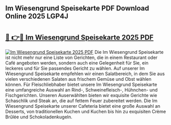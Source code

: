 ## Im Wiesengrund Speisekarte PDF Download Online 2025 LGP4J

# <h2><a href="http://gc7lyro.nevu.top/?p=Im+Wiesengrund+Speisekarte">🔗 👉🔴 Im Wiesengrund Speisekarte 2025 PDF</a></h2>

[![Im Wiesengrund Speisekarte 2025 PDF](https://i.imgur.com/dBaPXMq.png)](http://gc7lyro.nevu.top/?p=Im+Wiesengrund+Speisekarte)
Die Im Wiesengrund Speisekarte ist nicht mehr nur eine Liste von Gerichten, die in einem Restaurant oder Café angeboten werden, sondern auch eine Gelegenheit für Sie, ein leckeres und für Sie passendes Gericht zu wählen. Auf unserer Im Wiesengrund Speisekarte empfehlen wir einen Salatbereich, in dem Sie aus vielen verschiedenen Salaten aus frischem Gemüse und Obst wählen können. Für Fleischliebhaber bietet unsere Im Wiesengrund Speisekarte eine umfangreiche Auswahl an Rind-, Schweinefleisch-, Hühnchen- und Fischgerichten. Unseren Auserwählten bieten wir exquisite Gerichte wie Schaschlik und Steak an, die auf fettem Feuer zubereitet werden. Die Im Wiesengrund Speisekarte unserer Cafeteria bietet eine große Auswahl an Desserts, von traditionellen Kuchen und Kuchen bis hin zu exquisiten Crème Brûlée und Schokoladenkugeln.
